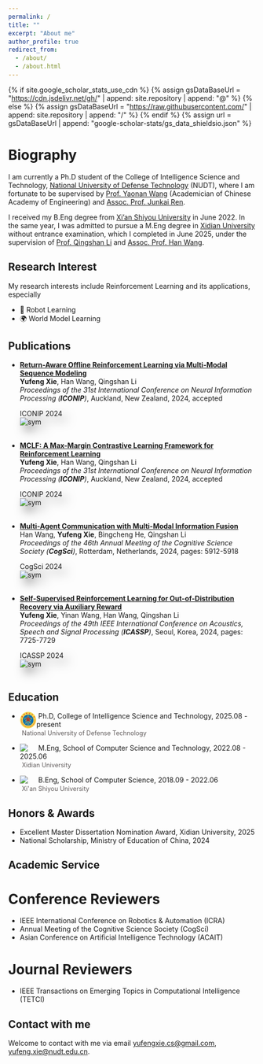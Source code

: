 ```yaml
---
permalink: /
title: ""
excerpt: "About me"
author_profile: true
redirect_from: 
  - /about/
  - /about.html
---
```

{% if site.google_scholar_stats_use_cdn %}
{% assign gsDataBaseUrl = "https://cdn.jsdelivr.net/gh/" | append: site.repository | append: "@" %}
{% else %}
{% assign gsDataBaseUrl = "https://raw.githubusercontent.com/" | append: site.repository | append: "/" %}
{% endif %}
{% assign url = gsDataBaseUrl | append: "google-scholar-stats/gs_data_shieldsio.json" %}


Biography
======
I am currently a Ph.D student of the College of Intelligence Science and Technology, [National University of Defense Technology](https://english.nudt.edu.cn/) (NUDT), where I am fortunate to be supervised by [Prof. Yaonan Wang](https://eeit.hnu.edu.cn/info/1277/4490.htm) (Academician of Chinese Academy of Engineering) and [Assoc. Prof. Junkai Ren]().

I received my B.Eng degree from [Xi’an Shiyou University](https://english.xsyu.edu.cn/) in June 2022. In the same year, I was admitted to pursue a M.Eng degree in [Xidian University](https://en.xidian.edu.cn/) without entrance examination, which I completed in June 2025, under the supervision of [Prof. Qingshan Li](https://web.xidian.edu.cn/qshli/) and [Assoc. Prof. Han Wang](https://faculty.xidian.edu.cn/WANGHAN/).


## Research Interest

My research interests include Reinforcement Learning and its applications, especially
+ 🤖 Robot Learning
+ 🌍 World Model Learning


## Publications

+ [**Return-Aware Offline Reinforcement Learning via Multi-Modal Sequence Modeling**](https://link.springer.com/chapter/10.1007/978-981-96-6951-6_17)
  <br> **Yufeng Xie**, Han Wang, Qingshan Li
  <br> _Proceedings of the 31st International Conference on Neural Information Processing (**ICONIP**)_, Auckland, New Zealand, 2024, accepted
  <div class='paper-box-image' style='-webkit-filter: drop-shadow(10px 10px 10px rgba(0,0,0,.5)); 
                filter: drop-shadow(10px 10px 10px rgba(0,0,0,.5)); margin-top: 5px;'><div><div class="badge">ICONIP 2024</div><img src='/images/RATT.png' alt="sym" width="400"></div></div>
  <br>

+ [**MCLF: A Max-Margin Contrastive Learning Framework for Reinforcement Learning**](https://link.springer.com/chapter/10.1007/978-981-96-6954-7_8)
  <br> **Yufeng Xie**, Han Wang, Qingshan Li
  <br> _Proceedings of the 31st International Conference on Neural Information Processing (**ICONIP**)_, Auckland, New Zealand, 2024, accepted
  <div class='paper-box-image' style='-webkit-filter: drop-shadow(10px 10px 10px rgba(0,0,0,.5)); 
                filter: drop-shadow(10px 10px 10px rgba(0,0,0,.5)); margin-top: 5px;'><div><div class="badge">ICONIP 2024</div><img src='/images/MCLF.png' alt="sym" width="400"></div></div>
  <br>

+ [**Multi-Agent Communication with Multi-Modal Information Fusion**](https://escholarship.org/uc/item/24w3654z)
  <br> Han Wang, **Yufeng Xie**, Bingcheng He, Qingshan Li
  <br> _Proceedings of the 46th Annual Meeting of the Cognitive Science Society (**CogSci**)_, Rotterdam, Netherlands, 2024, pages: 5912-5918
  <div class='paper-box-image' style='-webkit-filter: drop-shadow(10px 10px 10px rgba(0,0,0,.5)); 
                filter: drop-shadow(10px 10px 10px rgba(0,0,0,.5)); margin-top: 5px;'><div><div class="badge">CogSci 2024</div><img src='/images/MM-MAC.png' alt="sym" width="400"></div></div>
  <br>

+ [**Self-Supervised Reinforcement Learning for Out-of-Distribution Recovery via Auxiliary Reward**](https://ieeexplore.ieee.org/document/10447216)
  <br> **Yufeng Xie**, Yinan Wang, Han Wang, Qingshan Li
  <br> _Proceedings of the 49th IEEE International Conference on Acoustics, Speech and Signal Processing (**ICASSP**)_, Seoul, Korea, 2024, pages: 7725-7729
  <!-- <br> <a href="/files/SRL-AR.pdf" class="button">PDF</a> <a href="/files/ICASSP24_Poster.pdf" class="button">Poster</a> -->
  <div class='paper-box-image' style='-webkit-filter: drop-shadow(10px 10px 10px rgba(0,0,0,.5)); 
                filter: drop-shadow(10px 10px 10px rgba(0,0,0,.5)); margin-top: 5px;'><div><div class="badge">ICASSP 2024</div><img src='/images/SRL-AR.png' alt="sym" width="400"></div></div>
  <br>


## Education

+ <img align="left" decoding="async" src="/images/logo_nudt.png" width="7%"> &nbsp;Ph.D, College of Intelligence Science and Technology, 2025.08 - present <br>&nbsp;<span style="color:rgb(98, 93, 93); font-size: 0.9em;">National University of Defense Technology</span>

+ <img align="left" decoding="async" src="/images/logo_xdu.png" width="7%"> &nbsp;M.Eng, School of Computer Science and Technology, 2022.08 - 2025.06 <br>&nbsp;<span style="color:rgb(98, 93, 93); font-size: 0.9em;">Xidian University</span>

+ <img align="left" decoding="async" src="/images/logo_xsyu.png" width="7%"> &nbsp;B.Eng, School of Computer Science, 2018.09 - 2022.06 <br>&nbsp;<span style="color:rgb(98, 93, 93); font-size: 0.9em;">Xi'an Shiyou University</span>


## Honors & Awards

+ Excellent Master Dissertation Nomination Award, Xidian University, 2025
+ National Scholarship, Ministry of Education of China, 2024

## Academic Service

# Conference Reviewers
+ IEEE International Conference on Robotics & Automation (ICRA)
+ Annual Meeting of the Cognitive Science Society (CogSci)
+ Asian Conference on Artificial Intelligence Technology (ACAIT)

# Journal Reviewers
+ IEEE Transactions on Emerging Topics in Computational Intelligence (TETCI)


## Contact with me

Welcome to contact with me via email [yufengxie.cs@gmail.com](mailto:yufengxie.cs@gmail.com), [yufeng.xie@nudt.edu.cn](mailto:yufeng.xie@nudt.edu.cn).

